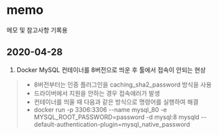 # memo
메모 및 참고사항 기록용



## 2020-04-28
1. Docker MySQL 컨테이너를 8버전으로 띄운 후 툴에서 접속이 안되는 현상
> - 8버전부터는 인증 플러그인을 caching_sha2_password 방식을 사용
> - 드라이버에서 지원을 안하는 경우 접속에러가 발생
> - 컨테이너를 띄울 때 다음과 같은 방식으로 명령어를 실행하여 해결
> - docker run -p 3306:3306 --name mysql_80 -e MYSQL_ROOT_PASSWORD=password -d mysql:8 mysqld --default-authentication-plugin=mysql_native_password
